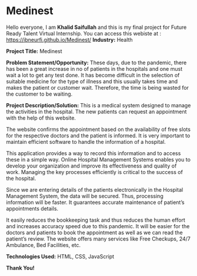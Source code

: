 # Medinest
Hello everyone, I am **Khalid Saifullah** and this is my final project for Future Ready Talent Virtual Internship.
 You can access this webiste at : https://ibneurfi.github.io/Medinest/
**Industry:** Health

**Project Title:** Medinest

**Problem Statement/Opportunity:**
These days, due to the pandemic, there has been a great increase in no of patients in the hospitals and one must wait a lot to get any test done. It has become difficult in the selection of suitable medicine for the type of illness and this usually takes time and makes the patient or customer wait. Therefore, the time is being wasted for the customer to be waiting.

**Project Description/Solution:**
This is a medical system designed to manage the activities in the hospital. The new patients can request an appointment with the help of this website.

The website confirms the appointment based on the availability of free slots for the respective doctors and the patient is informed. It is very important to maintain efficient software to handle the information of a hospital.

This application provides a way to record this information and to access these in a simple way. Online Hospital Management Systems enables you to develop your organization and improve its effectiveness and quality of work. Managing the key processes efficiently is critical to the success of the hospital.

Since we are entering details of the patients electronically in the Hospital Management System, the data will be secured. Thus, processing information will be faster. It guarantees accurate maintenance of patient’s appointments details.

It easily reduces the bookkeeping task and thus reduces the human effort and increases accuracy speed due to this pandemic. It will be easier for the doctors and patients to book the appointment as well as we can read the patient’s review. The website offers many services like Free Checkups, 24/7 Ambulance, Bed Facilities, etc.

**Technologies Used:** 
HTML, CSS, JavaScript

**Thank You!**
